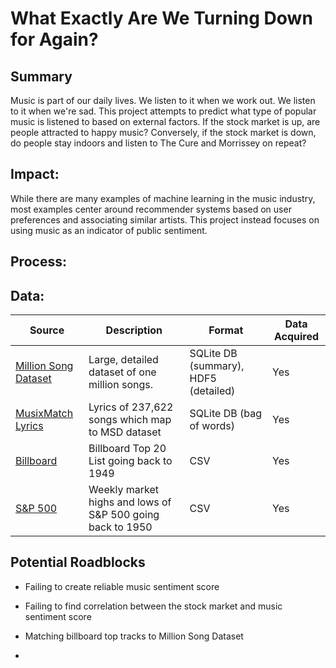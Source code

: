 # What Exactly Are We Turning Down for Again?

## Summary

Music is part of our daily lives. We listen to it when we work out. We listen to it when we're sad. This project attempts to predict what type of popular music is listened to based on external factors. If the stock market is up, are people attracted to happy music? Conversely, if the stock market is down, do people stay indoors and listen to The Cure and Morrissey on repeat?

## Impact:

While there are many examples of machine learning in the music industry, most examples center around recommender systems based on user preferences and associating similar artists. This project instead focuses on using music as an indicator of public sentiment.

## Process:



## Data:

| Source                                                                                    | Description                                                | Format                               | Data Acquired |
|-------------------------------------------------------------------------------------------|------------------------------------------------------------|--------------------------------------|--------------|
| [Million Song Dataset](https://labrosa.ee.columbia.edu/millionsong/pages/getting-dataset) | Large, detailed dataset of one million songs.              | SQLite DB (summary), HDF5 (detailed) | Yes          |
| [MusixMatch Lyrics](https://labrosa.ee.columbia.edu/millionsong/musixmatch)               | Lyrics of 237,622 songs which map to MSD dataset           | SQLite DB (bag of words)             | Yes          |
| [Billboard](http://www.umdmusic.com/default.asp?Lang=English&Chart=D)                     | Billboard Top 20 List going back to 1949                   | CSV                                  | Yes          |
| [S&P 500](https://finance.yahoo.com/quote/%5EGSPC/history?p=%5EGSPC)                      | Weekly market highs and lows of S&P 500 going back to 1950 | CSV                                  | Yes          |

## Potential Roadblocks
- Failing to create reliable music sentiment score
- Failing to find correlation between the stock market and music sentiment score
- Matching billboard top tracks to Million Song Dataset











-
